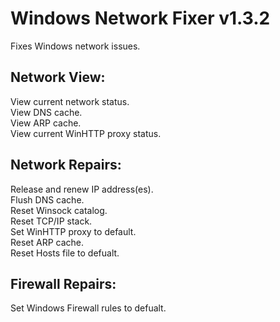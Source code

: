# Windows Network Fixer v1.3.2
Fixes Windows network issues.

## Network View:  
View current network status.  
View DNS cache.  
View ARP cache.  
View current WinHTTP proxy status.

## Network Repairs:  
Release and renew IP address(es).  
Flush DNS cache.  
Reset Winsock catalog.  
Reset TCP/IP stack.  
Set WinHTTP proxy to default.  
Reset ARP cache.  
Reset Hosts file to defualt.

## Firewall Repairs:  
Set Windows Firewall rules to defualt.